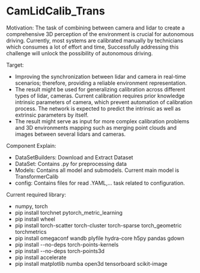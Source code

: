 # CamLidCalib_Trans
Motivation: 
The task of combining between camera and lidar to create a comprehensive 3D perception of the environment is crucial for autonomous driving. Currently, most systems are calibrated manually by technicians which consumes a lot of effort and time, Successfully addressing this challenge will unlock the possibility of autonomous driving.

Target:  
 - Improving the synchronization between lidar and camera in real-time scenarios; therefore, providing a reliable environment representation.
 - The result might be used for generalizing calibration across different types of lidar, cameras. Current calibration requires prior knowledge intrinsic parameters of camera, which prevent automation of calibration process. The network is expected to predict the intrinsic as well as extrinsic parameters by itself.
 - The result might serve as input for more complex calibration problems and 3D environments mapping such as merging point clouds and images between several lidars and cameras.

Component Explain:
 - DataSetBuilders: Download and Extract Dataset
 - DataSet: Contains .py for preprocessing data
 - Models: Contains all model and submodels. Current main model is TransformerCalib
 - config: Contains files for read .YAML,... task related to configuration.

Current required library:
 - numpy, torch
 - pip install torchnet pytorch_metric_learning
 - pip install wheel
 - pip install torch-scatter torch-cluster torch-sparse torch_geometric torchmetrics
 - pip install omegaconf wandb plyfile hydra-core h5py pandas gdown
 - pip install --no-deps torch-points-kernels
 - pip install --no-deps torch-points3d
 - pip install accelerate
 - pip install matplotlib numba open3d tensorboard scikit-image
